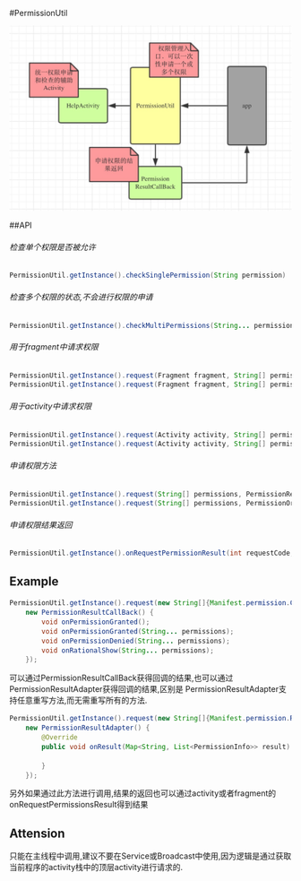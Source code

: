 #PermissionUtil

 ![](.././app/src/main/res/mipmap-xhdpi/ic_permission_structure.png "") 
 
##API 
###### 检查单个权限是否被允许
```JAVA
PermissionUtil.getInstance().checkSinglePermission(String permission)
```
###### 检查多个权限的状态,不会进行权限的申请
```JAVA
PermissionUtil.getInstance().checkMultiPermissions(String... permissions)
```
###### 用于fragment中请求权限
```JAVA
PermissionUtil.getInstance().request(Fragment fragment, String[] permissions, PermissionResultCallBack callBack)
PermissionUtil.getInstance().request(Fragment fragment, String[] permissions, PermissionOriginResultCallBack callBack) {
```
###### 用于activity中请求权限
```JAVA
PermissionUtil.getInstance().request(Activity activity, String[] permissions, PermissionResultCallBack callBack)
PermissionUtil.getInstance().request(Activity activity, String[] permissions, PermissionOriginResultCallBack callBack) {
```
###### 申请权限方法
```JAVA
PermissionUtil.getInstance().request(String[] permissions, PermissionResultCallBack callBack)
PermissionUtil.getInstance().request(String[] permissions, PermissionOriginResultCallBack callBack) {
```
###### 申请权限结果返回
```JAVA
PermissionUtil.getInstance().onRequestPermissionResult(int requestCode, String[] permissions, int[] grantResults)
```
## Example
```JAVA
PermissionUtil.getInstance().request(new String[]{Manifest.permission.CAMERA, Manifest.permission.READ_CONTACTS, Manifest.permission.READ_SMS},
    new PermissionResultCallBack() {
        void onPermissionGranted();
        void onPermissionGranted(String... permissions);
        void onPermissionDenied(String... permissions);
        void onRationalShow(String... permissions);
    });
```
可以通过PermissionResultCallBack获得回调的结果,也可以通过PermissionResultAdapter获得回调的结果,区别是 PermissionResultAdapter支持任意重写方法,而无需重写所有的方法.
```JAVA
PermissionUtil.getInstance().request(new String[]{Manifest.permission.READ_CALENDAR}, mRequestCode,
    new PermissionResultAdapter() {
        @Override
        public void onResult(Map<String, List<PermissionInfo>> result) {

        }
    });
```
另外如果通过此方法进行调用,结果的返回也可以通过activity或者fragment的onRequestPermissionsResult得到结果

## Attension

只能在主线程中调用,建议不要在Service或Broadcast中使用,因为逻辑是通过获取当前程序的activity栈中的顶层activity进行请求的.